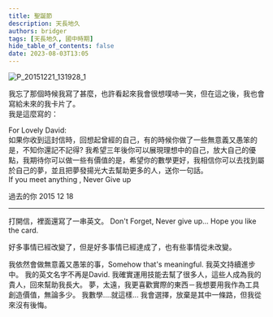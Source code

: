 ```yaml
---
title: 聖誕節
description: 天長地久
authors: bridger
tags: [天長地久, 國中時期]
hide_table_of_contents: false
date: 2023-08-03T13:05
---
```


![P_20151221_131928_1](https://e.brid.cf/i/2023/08/03/qnqu13.webp)


<!-- truncate -->

我忘了那個時候我寫了甚麼，也許看起來我會很想噗哧一笑，但在這之後，我也會寫給未來的我卡片了。  
我是這麼寫的：  

For Lovely David:  
如果你收到這封信時，回想起曾經的自己，有的時候你做了一些無意義又愚笨的是，不知你還記不記得? 我希望三年後你可以展現理想中的自己，放大自己的優點，我期待你可以做一些有價值的是，希望你的數學更好，我相信你可以去找到屬於自己的夢，並且把夢發揚光大去幫助更多的人，送你一句話。  
If you meet anything , Never Give up  

過去的你 2015 12 18  

---
打開信，裡面還寫了一串英文。 Don't Forget, Never give up... Hope you like the card.

好多事情已經改變了，但是好多事情已經達成了，也有些事情從未改變。

我依然會做無意義又愚笨的事，Somehow that's meaningful.
我英文持續進步中。
我的英文名字不再是David.
我確實運用技能去幫了很多人，這些人成為我的貴人，回來幫助我長大。
夢，太遠，我更喜歡實際的東西－我想要用我作為工具創造價值，無論多少。
我數學....就這樣...
我會選擇，放棄是其中一條路，但我從來沒有後悔。